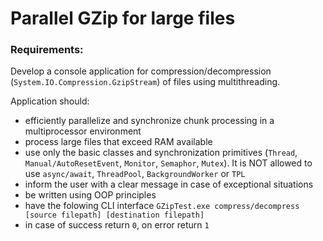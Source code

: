# Parallel GZip for large files

###  Requirements:

Develop a console application for compression/decompression (`System.IO.Compression.GzipStream`) of files using multithreading.

Application should:
- efficiently parallelize and synchronize chunk processing in a multiprocessor environment
- process large files that exceed RAM available
- use only the basic classes and synchronization primitives (`Thread`, `Manual/AutoResetEvent`, `Monitor`, `Semaphor`, `Mutex`). It is NOT allowed to use `async/await`, `ThreadPool`, `BackgroundWorker` or `TPL`
- inform the user with a clear message in case of exceptional situations
- be written using OOP principles
- have the folowing CLI interface `GZipTest.exe compress/decompress [source filepath] [destination filepath]`
- in case of success return `0`, on error return `1`

